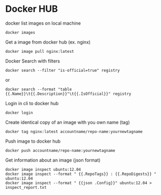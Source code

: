 # Docker HUB
docker list images on local machine
```
docker images
```
Get a image from docker hub (ex. nginx)
```
docker image pull nginx:latest
```
Docker Search with filters
```
docker search --filter "is-official=true" registry
```
or
```
docker search --format "table {{.Name}}\t{{.Description}}"\t{{.IsOfficial}}" registry
```
Login in cli to docker hub
```
docker login
```
Create identical copy of an image with you own name (tag) 
```
docker tag nginx:latest accountname/repo-name:yournewtagname
```
Push image to docker hub
```
docker push accountname/repo-name:yournewtagname
```
Get information about an image (json format)
```
docker image inspect ubuntu:12.04
docker image inspect --format " {{.RepoTags}} : {{.RepoDigests}} " ubuntu:12.04
docker image inspect --format " {{json .Config}}" ubuntu:12.04 > inspect_report.txt
```
